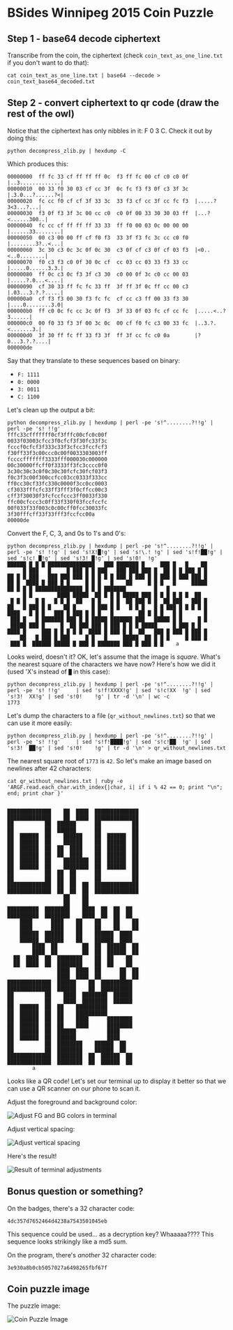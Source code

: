 # BSides Winnipeg 2015 Coin Puzzle

## Step 1 - base64 decode ciphertext

Transcribe from the coin, the ciphertext (check `coin_text_as_one_line.txt` if you don't want to do that):

```
cat coin_text_as_one_line.txt | base64 --decode > coin_text_base64_decoded.txt
```

## Step 2 - convert ciphertext to qr code (draw the rest of the owl)

Notice that the ciphertext has only nibbles in it: F 0 3 C. Check it out by doing this:

```
python decompress_zlib.py | hexdump -C
```

Which produces this:

```
00000000  ff fc 33 cf ff ff ff 0c  f3 ff fc 00 cf c0 c0 0f  |..3.............|
00000010  00 33 f0 30 03 cf cc 3f  0c fc f3 f3 0f c3 3f 3c  |.3.0...?......?<|
00000020  fc cc f0 cf cf 3f 33 3c  33 f3 cf cc 3f cc fc f3  |.....?3<3...?...|
00000030  f3 0f f3 3f 3c 00 cc c0  c0 0f 00 33 30 30 03 ff  |...?<......300..|
00000040  fc cc cf ff ff ff 33 33  ff f0 00 03 0c 00 00 00  |......33........|
00000050  00 c3 00 00 ff cf f0 f3  33 3f f3 fc 3c cc c0 f0  |........3?..<...|
00000060  3c 30 c3 0c 3c 0f 0c 30  c3 0f cf c3 0f cf 03 f3  |<0..<..0........|
00000070  f0 c3 f3 c0 0f 30 0c cf  cc 03 cc 03 33 f3 33 cc  |.....0......3.3.|
00000080  ff 0c c3 0c f3 3f c3 30  c0 00 0f 3c c0 cc 00 03  |.....?.0...<....|
00000090  cf 30 33 ff fc fc 33 ff  3f ff 3f 0c ff cc 00 c3  |.03...3.?.?.....|
000000a0  cf f3 f3 00 30 f3 fc fc  cf cc c3 ff 00 33 f3 30  |....0........3.0|
000000b0  ff c0 0c fc cc 3c 0f f3  3f 33 0f 03 fc cf cc fc  |.....<..?3......|
000000c0  00 f0 33 f3 3f 00 3c 0c  00 cf f0 fc c3 00 33 fc  |..3.?.<.......3.|
000000d0  3f 30 ff fc ff 33 f3 3f  ff 3f cc fc c0 0a        |?0...3.?.?....|
000000de
```

Say that they translate to these sequences based on binary:

* `F: 1111`
* `0: 0000`
* `3: 0011`
* `C: 1100`

Let's clean up the output a bit:

```
python decompress_zlib.py | hexdump | perl -pe 's!^........?!!g' | perl -pe 's! !!g'
fffc33cfffffff0cf3fffc00cfc0c00f
0033f03003cfcc3f0cfcf3f30fc33f3c
fcccf0cfcf3f333c33f3cfcc3fccfcf3
f30ff33f3c00ccc0c00f0033303003ff
fccccfffffff3333fff000030c000000
00c30000ffcff0f3333ff3fc3cccc0f0
3c30c30c3c0f0c30c30fcfc30fcf03f3
f0c3f3c00f300ccfcc03cc0333f333cc
ff0cc30cf33fc330c0000f3cc0cc0003
cf3033fffcfc33ff3fff3f0cffcc00c3
cff3f30030f3fcfccfccc3ff0033f330
ffc00cfccc3c0ff33f330f03fccfccfc
00f033f33f003c0c00cff0fcc30033fc
3f30fffcff33f33fff3fccfcc00a
00000de
```

Convert the F, C, 3, and 0s to 1's and 0's:

```
python decompress_zlib.py | hexdump | perl -pe 's!^........?!!g' | perl -pe 's! !!g' | sed 's!X!█!g' | sed 's!\.! !g' | sed 's!f!██!g' | sed 's!c! █!g' | sed 's!3! █!g' | sed 's!0!  !g'
██████ █ █ █ ███████████████   ███ ███████ █     ███ █   █    ██
     █ ███   █     █ ███ █ █ ███   ███ ███ ███ █  ██ █ █ ███ █ █
██ █ █ ███   ███ ███ ███ █ █ █ █ █ ███ █ ███ █ █ ███ █ ███ ███ █
██ █  ████ █ ███ █ █     █ █ █   █    ██     █ █ █   █     █████
██ █ █ █ ███████████████ █ █ █ ███████         █   █
     █ █        ████ █████  ██ █ █ █ █████ ███ █ █ █ █ █ █  ██
 █ █ █   █ █   █ █ █  ██   █ █   █ █  ██ ███ █ █  ██ ███   ███ █
██   █ ███ █ █    ██ █     █ ███ █ █   █ █ █   █ █ ███ █ █ █ █ █
████   █ █ █   ███ █ ███ █ █ █   █        ██ █ █ █   █ █       █
 ███ █   █ ███████ ███ █ █ █████ ███████ ███   █████ █ █     █ █
 █████ ███ █     █  ██ ███ ███ █ ███ █ █ █ █████     █ ███ █ █
████ █     ███ █ █ █ █ █  ████ █ ███ █ █  ██   ███ █ ███ █ ███ █
    ██   █ ███ █ ███     █ █   █     █████  ██ █ █ █     █ ███ █
 ███ █  ██████ █████ █ ███ █ ███████ ███ █ ███ █ █    a
```

Looks weird, doesn't it? OK, let's assume that the image is *square*. What's the nearest square of the characters we have now? Here's how we did it (used 'X's instead of `█` in this case):

```
python decompress_zlib.py | hexdump | perl -pe 's!^........?!!g' | perl -pe 's! !!g'     | sed 's!f!XXXX!g' | sed 's!c!XX  !g' | sed 's!3!  XX!g' | sed 's!0!    !g' | tr -d '\n' | wc -c
1773
```

Let's dump the characters to a file (`qr_without_newlines.txt`) so that we can use it more easily:

```
python decompress_zlib.py | hexdump | perl -pe 's!^........?!!g' | perl -pe 's! !!g'     | sed 's!f!████!g' | sed 's!c!██  !g' | sed 's!3!  ██!g' | sed 's!0!    !g' | tr -d '\n' > qr_without_newlines.txt
```

The nearest square root of `1773` is `42`.  So let's make an image based on newlines after 42 characters:

```
cat qr_without_newlines.txt | ruby -e 'ARGF.read.each_char.with_index{|char, i| if i % 42 == 0; print "\n"; end; print char }'


██████████████    ██  ████  ██████████████
██████████████    ██  ████  ██████████████
██          ██  ██████      ██          ██
██          ██  ██████      ██          ██
██  ██████  ██    ██████    ██  ██████  ██
██  ██████  ██    ██████    ██  ██████  ██
██  ██████  ██  ██  ████    ██  ██████  ██
██  ██████  ██  ██  ████    ██  ██████  ██
██  ██████  ██    ████████  ██  ██████  ██
██  ██████  ██    ████████  ██  ██████  ██
██          ██  ██  ██      ██          ██
██          ██  ██  ██      ██          ██
██████████████  ██  ██  ██  ██████████████
██████████████  ██  ██  ██  ██████████████
                  ██    ██
                  ██    ██
██████████  ████████    ████  ██  ██  ██
██████████  ████████    ████  ██  ██  ██
    ████      ████    ██    ██    ██    ██
    ████      ████    ██    ██    ██    ██
    ██████  ██████    ██    ██████  ████
    ██████  ██████    ██    ██████  ████
        ████  ██        ██  ██  ██████  ██
        ████  ██        ██  ██  ██████  ██
  ██  ████  ██  ████████    ██  ██    ██
  ██  ████  ██  ████████    ██  ██    ██
                ████  ████  ██      ██  ██
                ████  ████  ██      ██  ██
██████████████  ██████    ██  ██████████
██████████████  ██████    ██  ██████████
██          ██    ████  ████████  ██████
██          ██    ████  ████████  ██████
██  ██████  ██  ██    ██████████
██  ██████  ██  ██    ██████████
██  ██████  ██  ██    ████      ████████
██  ██████  ██  ██    ████      ████████
██  ██████  ██  ██████          ████
██  ██████  ██  ██████          ████
██          ██  ████████    ██████  ██
██          ██  ████████    ██████  ██
██████████████  ████████  ██  ██████  ██
██████████████  ████████  ██  ██████  ██
        a
```

Looks like a QR code! Let's set our terminal up to display it better so that we can use a QR scanner on our phone to scan it.

Adjust the foreground and background color:

![Adjust FG and BG colors in terminal](/adjust-fg-and-bg-color.jpg?raw=true "Adjust FG and BG colors in terminal")

Adjust vertical spacing:

![Adjust vertical spacing](/vertical-spacing.jpg?raw=true "Adjust vertical spacing")

Here's the result!

![Result of terminal adjustments](/result.jpg?raw=true "Result of termainl adjustments")



## Bonus question or something?

On the badges, there's a 32 character code:

```
4dc357d7652464d4238a7543501045eb
```

This sequence could be used... as a decryption key? Whaaaaa???? This sequence looks strikingly like a md5 sum.

On the program, there's *another* 32 character code:

```
3e930a8b0cb5057027a6498265fbf67f
```

## Coin puzzle image
The puzzle image:

![Coin Puzzle Image](/coin.jpg?raw=true "Coin Puzzle Image")

